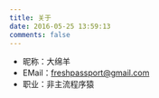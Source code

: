 ```yaml
---
title: 关于
date: 2016-05-25 13:59:13
comments: false
---
```


* 昵称：大绵羊
* EMail：freshpassport@gmail.com
* 职业：非主流程序猿
